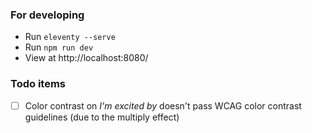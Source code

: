 ### For developing

- Run `eleventy --serve`
- Run `npm run dev`
- View at http://localhost:8080/

### Todo items

-[ ] Color contrast on _I'm excited by_ doesn't pass WCAG color contrast guidelines (due to the multiply effect)

